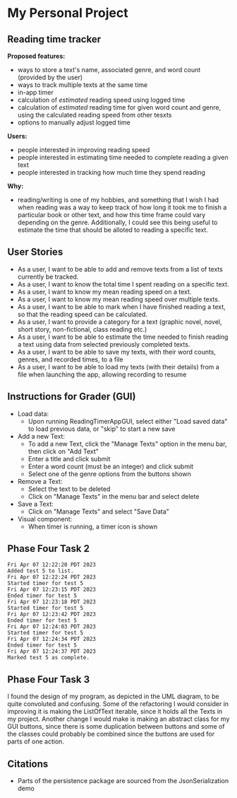 # My Personal Project

## Reading time tracker

**Proposed features:**
- ways to store a text's name, associated genre, and
word count (provided by the user)
- ways to track multiple texts at the same time
- in-app timer
- calculation of *estimated* reading speed using logged time
- calculation of *estimated* reading time for given word count and genre, using
the calculated reading speed from other tesxts
- options to manually adjust logged time

**Users:**

- people interested in improving reading speed
- people interested in estimating time needed to complete
reading a given text
- people interested in tracking how much time they spend reading

**Why:**

* reading/writing is one of my hobbies, and something that I wish
I had when reading was a way to keep track of how long it took me to finish
a particular book or other text, and how this time frame could vary depending on the genre.
Additionally, I could see this being useful to estimate the time that should be alloted
to reading a specific text.

## User Stories

- As a user, I want to be able to add and 
remove texts from a list of texts currently be tracked.
- As a user, I want to know the total time I spent reading
on a specific text.
- As a user, I want to know my mean reading speed on a text.
- As a user, I want to know my mean reading
speed over multiple texts.
- As a user, I want to be able to mark when I have finished reading
a text, so that the reading speed can be calculated.
- As a user, I want to provide a category for a text
(graphic novel, novel, short story, non-fictional, class reading etc.)
- As a user, I want to be able to estimate the time 
needed to finish reading a text using data 
from selected previously completed texts.
- As a user, I want to be able to save my texts, with their word counts, genres, and recorded times, to a file
- As a user, I want to be able to load my texts (with their details) from a file when launching the app, allowing
recording to resume


## Instructions for Grader (GUI)
- Load data:
  - Upon running ReadingTimerAppGUI, select either "Load saved data" to load previous data, or "skip" to start a new 
  save
- Add a new Text:
  - To add a new Text, click the "Manage Texts" option in the menu bar, then 
  click on "Add Text"
  - Enter a title and click submit
  - Enter a word count (must be an integer) and click submit
  - Select one of the genre options from the buttons shown
- Remove a Text:
  - Select the text to be deleted
  - Click on "Manage Texts" in the menu bar and select delete
- Save a Text:
  - Click on "Manage Texts" and select "Save Data"
- Visual component:
    - When timer is running, a timer icon is shown
## Phase Four Task 2

```Changed genre for test 5 from "Any other non-fiction material" to "Non-fiction article".
Fri Apr 07 12:22:20 PDT 2023
Added test 5 to list.
Fri Apr 07 12:22:24 PDT 2023
Started timer for test 5
Fri Apr 07 12:23:15 PDT 2023
Ended timer for test 5
Fri Apr 07 12:23:18 PDT 2023
Started timer for test 5
Fri Apr 07 12:23:42 PDT 2023
Ended timer for test 5
Fri Apr 07 12:24:03 PDT 2023
Started timer for test 5
Fri Apr 07 12:24:34 PDT 2023
Ended timer for test 5
Fri Apr 07 12:24:37 PDT 2023
Marked test 5 as complete.
```

## Phase Four Task 3

I found the design of my program, as depicted in the UML diagram, to be quite convoluted and confusing.
Some of the refactoring I would consider in improving it is making the ListOfText iterable, since it holds
all the Texts in my project. Another change I would make is making an abstract class for my GUI
buttons, since there is some duplication between buttons and some of the classes could probably be combined since
the buttons are used for parts of one action.

## Citations

- Parts of the persistence package are sourced from the JsonSerialization demo